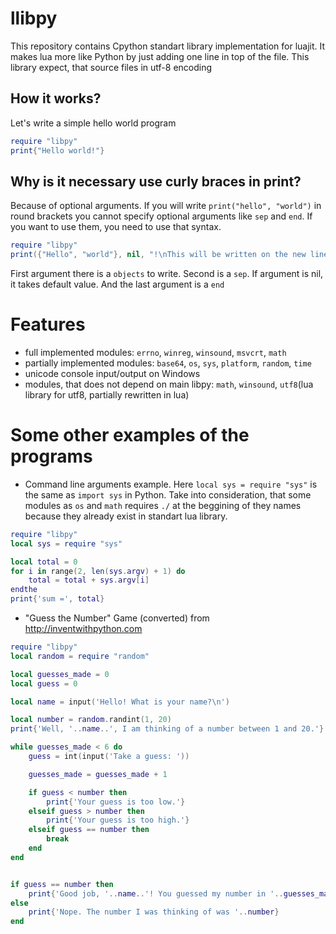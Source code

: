 # llibpy
This repository contains Cpython standart library implementation for luajit. It makes lua more like Python by just adding one line in top of the file. This library expect, that source files in utf-8 encoding
## How it works?
Let's write a simple hello world program
```lua
require "libpy"
print{"Hello world!"}
```
## Why is it necessary use curly braces in print?
Because of optional arguments. If you will write `print("hello", "world")` in round brackets you cannot specify optional arguments like `sep` and `end`. If you want to use them, you need to use that syntax.
```lua
require "libpy"
print({"Hello", "world"}, nil, "!\nThis will be written on the new line!\n")
```
First argument there is a `objects` to write. Second is a `sep`. If argument is nil, it takes default value. And the last argument is a `end`
# Features
- full implemented modules: `errno`, `winreg`, `winsound`, `msvcrt`, `math`
- partially implemented modules: `base64`, `os`, `sys`, `platform`, `random`, `time`
- unicode console input/output on Windows
- modules, that does not depend on main libpy: `math`, `winsound`, `utf8`(lua library for utf8, partially rewritten in lua)
# Some other examples of the programs
- Command line arguments example. Here `local sys = require "sys"` is the same as `import sys` in Python. Take into consideration, that some modules as `os` and `math` requires `./` at the beggining of they names because they already exist in standart lua library.
```lua
require "libpy"
local sys = require "sys"

local total = 0
for i in range(2, len(sys.argv) + 1) do
    total = total + sys.argv[i]
endthe 
print{'sum =', total}
```
- "Guess the Number" Game (converted) from http://inventwithpython.com
```lua
require "libpy"
local random = require "random"

local guesses_made = 0
local guess = 0

local name = input('Hello! What is your name?\n')

local number = random.randint(1, 20)
print{'Well, '..name..', I am thinking of a number between 1 and 20.'}

while guesses_made < 6 do
    guess = int(input('Take a guess: '))

    guesses_made = guesses_made + 1

    if guess < number then
        print{'Your guess is too low.'}
    elseif guess > number then
        print{'Your guess is too high.'}
    elseif guess == number then
        break
    end
end


if guess == number then
    print{'Good job, '..name..'! You guessed my number in '..guesses_made..' guesses!'}
else
    print{'Nope. The number I was thinking of was '..number}
end
```
